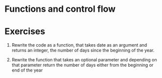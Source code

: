 Functions and control flow
======




# Exercises

1. Rewrite the code as a function, that takes date as an argument and returns an integer, the number of days since the beginning of the year.

2. Rewrite the function that takes an optional parameter and depending on that parameter return the number of days either from the beginning or end of the year